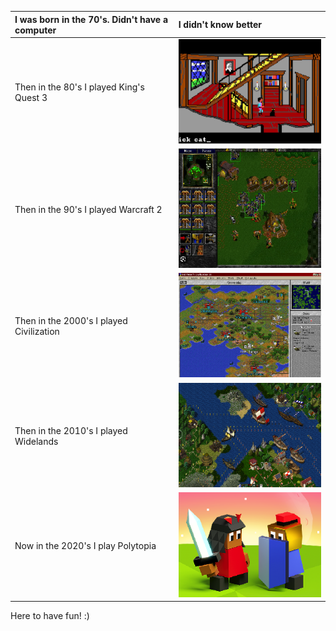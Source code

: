|I was born in the 70's. Didn't have a computer | I didn't know better
|:-------------|:------------------|
|  Then in the 80's I played King's Quest 3     |![rrr](./assets/kingsquest3.png)|
| Then in the 90's I played Warcraft 2 |![rrr](./assets/warcraft2.png)|
| Then in the 2000's I played Civilization | ![rrr](./assets/civ2.png)|
| Then in the 2010's I played Widelands |![rrr](./assets/widelands.png) |
| Now in the 2020's I play Polytopia |![rrr](./assets/polytopia.png) |

Here to have fun! :)
